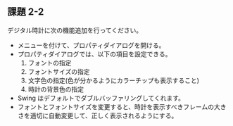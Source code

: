 ## 課題 2-2

デジタル時計に次の機能追加を行ってください。

* メニューを付けて、プロパティダイアログを開ける。
* プロパティダイアログでは、以下の項目を設定できる。
  1. フォントの指定
  1. フォントサイズの指定
  1. 文字色の指定(色が分かるようにカラーチップも表示すること)
  1. 時計の背景色の指定
* Swing はデフォルトでダブルバッファリングしてくれます。
* フォントとフォントサイズを変更すると、時計を表示すべきフレームの大きさを適切に自動変更して、正しく表示されるようにする。
